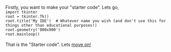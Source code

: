 Firstly, you want to make your "starter code". Lets go, \
`import tkinter` \
`root = tkinter.Tk()` \
`root.title('My IDE')  # Whatever name you wish (and don't use this for things other than educational purposes!)` \
`root.geometry('800x900')` \
`root.mainloop()` \
\
That is the "Starter code". Lets [move on!](https://github.com/zachyboy12/NebulaStarCode/two.md)

